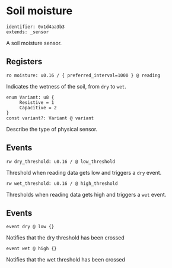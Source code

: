 # Soil moisture

    identifier: 0x1d4aa3b3
    extends: _sensor

A soil moisture sensor.

## Registers

    ro moisture: u0.16 / { preferred_interval=1000 } @ reading

Indicates the wetness of the soil, from ``dry`` to ``wet``.

    enum Variant: u8 {
         Resistive = 1
         Capacitive = 2
    }
    const variant?: Variant @ variant

Describe the type of physical sensor.

## Events

    rw dry_threshold: u0.16 / @ low_threshold

Threshold when reading data gets low and triggers a ``dry`` event.

    rw wet_threshold: u0.16 / @ high_threshold

Thresholds when reading data gets high and triggers a ``wet`` event.

## Events

    event dry @ low {}

Notifies that the dry threshold has been crossed

    event wet @ high {}

Notifies that the wet threshold has been crossed
